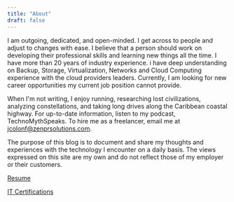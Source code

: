 ```yaml
---
title: "About"
draft: false
---
```


I am outgoing, dedicated, and open-minded. I get across to people and adjust to changes with ease. I believe that a person should work on developing their professional skills and learning new things all the time. I have more than 20 years of industry experience. i have deep understanding on Backup, Storage, Virtualization, Networks and Cloud Computing experience with the cloud providers leaders. Currently, I am looking for new career opportunities my current job position cannot provide.

When I'm not writing, I enjoy running, researching lost civilizations, analyzing constellations, and taking long drives along the Caribbean coastal highway. For up-to-date information, listen to my podcast, TechnoMythSpeaks. To hire me as a freelancer, email me at jcolonf@zenprsolutions.com.

The purpose of this blog is to document and share my thoughts and experiences with the technology I encounter on a daily basis. The views expressed on this site are my own and do not reflect those of my employer or their customers.

[Resume](https://rxresu.me/jcolonf/jonathan-colon-)

[IT Certifications](https://www.credly.com/users/jonathan-colon-feliciano/badges)
